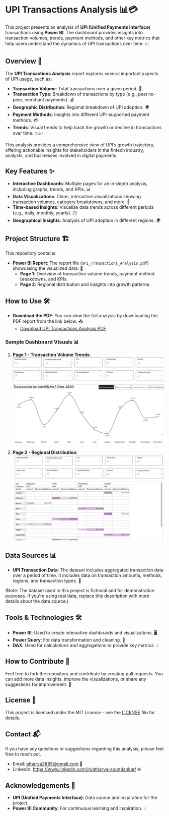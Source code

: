 # UPI Transactions Analysis 📊💳

This project presents an analysis of **UPI (Unified Payments Interface)** transactions using **Power BI**. The dashboard provides insights into transaction volumes, trends, payment methods, and other key metrics that help users understand the dynamics of UPI transactions over time. 📈

## Overview 📝
The **UPI Transactions Analysis** report explores several important aspects of UPI usage, such as:
- **Transaction Volume**: Total transactions over a given period. 📅
- **Transaction Type**: Breakdown of transactions by type (e.g., peer-to-peer, merchant payments). 💰
- **Geographic Distribution**: Regional breakdown of UPI adoption. 🌍
- **Payment Methods**: Insights into different UPI-supported payment methods. 💳
- **Trends**: Visual trends to help track the growth or decline in transactions over time. 📉📈

This analysis provides a comprehensive view of UPI’s growth trajectory, offering actionable insights for stakeholders in the fintech industry, analysts, and businesses involved in digital payments.

## Key Features ✨
- **Interactive Dashboards**: Multiple pages for an in-depth analysis, including graphs, trends, and KPIs. 📊
- **Data Visualizations**: Clean, interactive visualizations showing transaction volumes, category breakdowns, and more. 🎨
- **Time-based Insights**: Visualize data trends across different periods (e.g., daily, monthly, yearly). 🕒
- **Geographical Insights**: Analysis of UPI adoption in different regions. 🌍

## Project Structure 🏗️
This repository contains:
- **Power BI Report**: The report file (`UPI_Transactions_Analysis.pdf`) showcasing the visualized data. 📂
  - **Page 1**: Overview of transaction volume trends, payment method breakdowns, and KPIs.
  - **Page 2**: Regional distribution and insights into growth patterns.

## How to Use 🛠️
- **Download the PDF**: You can view the full analysis by downloading the PDF report from the link below. 📥
  - [Download UPI Transactions Analysis PDF](UPI_Transactions_Analysis.pdf)
### Sample Dashboard Visuals 📊

1. **Page 1 - Transaction Volume Trends**:  
   ![Page 1](https://github.com/mercydeez/UPI_Dashboard_PowerBI/blob/main/Page1.png)

2. **Page 2 - Regional Distribution**:  
   ![Page 2](https://github.com/mercydeez/UPI_Dashboard_PowerBI/blob/main/Page2.png)

## Data Sources 📊
- **UPI Transaction Data**: The dataset includes aggregated transaction data over a period of time. It includes data on transaction amounts, methods, regions, and transaction types. 🔢

(Note: The dataset used in this project is fictional and for demonstration purposes. If you're using real data, replace this description with more details about the data source.)

## Tools & Technologies 🛠️
- **Power BI**: Used to create interactive dashboards and visualizations. 🖥️
- **Power Query**: For data transformation and cleaning. 🔄
- **DAX**: Used for calculations and aggregations to provide key metrics. 💡

## How to Contribute 🤝
Feel free to fork the repository and contribute by creating pull requests. You can add more data insights, improve the visualizations, or share any suggestions for improvement. 📝

## License 📜
This project is licensed under the MIT License - see the [LICENSE](LIECENSE) file for details.

## Contact 📬
If you have any questions or suggestions regarding this analysis, please feel free to reach out.

- Email: atharva3895@gmail.com 📧
- LinkedIn: https://www.linkedin.com/in/atharva-soundankar/ 🌐

## Acknowledgements 🙏
- **UPI (Unified Payments Interface)**: Data source and inspiration for the project.
- **Power BI Community**: For continuous learning and inspiration. 💡
